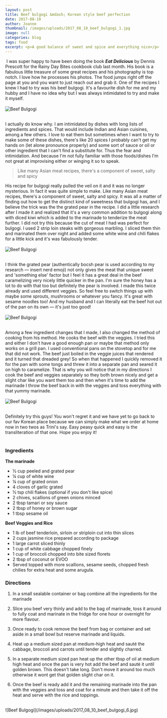 ```yaml
---
layout: post
title: Beef bulgogi &mdash; Korean style beef perfection
date: 2017-08-10
author: Joanne
thumbnail: /images/uploads/2017_08_10_beef_bulgogi_1.jpg
image: null
categories: blog
tags: food
excerpt: <p>A good balance of sweet and spice and everything nice</p>
---
```

​
I was super happy to have been doing the book ***Eat Delicious*** by Dennis Prescott for the Rainy Day Bites cookbook club last month. His book is a fabulous little treasure of some great recipes and his photography is top notch. I love how he processes his photos. The food jumps right off the page at you and you want to just reach out and grab it. One of the recipes I knew I had to try was his beef bulgogi. It's a favourite dish for me and my hubby and I have no idea why but I was always intimidated to try and make it myself.
<br>
<br>
![Beef Bulgogi](/images/uploads/2017_08_10_beef_bulgogi_2.jpg)
<br>
<br>

I actually do know why. I am intimidated by dishes with long lists of ingredients and spices. That would include Indian and Asian cuisines, among a few others. I love to eat them but sometimes when I want to try to make some of these dishes, there's like 20 spices I probably can't get my hands on (let alone pronounce properly) and some sort of sauce or oil or other ingredient that I can't find a substitute for. Thus the fear and intimidation. And because I'm not fully familiar with those foods/dishes I'm not great at improvising either or winging it so to speak.

> Like many Asian meat recipes, there's a component of sweet, salty and spicy

His recipe for bulgogi really pulled the veil on it and it was no longer mysterious. In fact it was quite simple to make. Like many Asian meat recipes, there's a component of sweet, salty and spicy. It was all a matter of finding out how to get the distinct kind of sweetness that bulgogi has, and I believe the trick was the the grated pear in the recipe. I did a little research after I made it and realized that it's a very common addition to bulgogi along with diced kiwi which is added to the marinade to tenderize the meat further. I did not try this because the cut of meat I had was perfect for bulgogi. I used 2 strip loin steaks with gorgeous marbling.  I sliced them thin and marinated them over night and added some white wine and chili flakes for a little kick and it's was fabulously tender.
<br>
<br>
![Beef Bulgogi](/images/uploads/2017_08_10_beef_bulgogi_3.jpg)
<br>
<br>

I think the grated pear (authentically bocsh pear is used according to my research &mdash; insert nerd emoji) not only gives the meat that unique sweet and 'something else' factor but I feel it has a great deal in the beef caramelizing very nicely little quicker in the pan.  I'm sure the honey has a lot to do with that too but definitely the pear is involved.  I made this twice already and used different veggies.  So feel free to switch things up with maybe some sprouts, mushrooms or whatever you fancy. It's great with sesame noodles too! And my husband and I can literally eat the beef hot out of the pan on its own &mdash; it's just too good!
<br>
<br>
![Beef Bulgogi](/images/uploads/2017_08_10_beef_bulgogi_4.jpg)
<br>
<br>

Among a few ingredient changes that I made, I also changed the method of cooking from his method.  He cooks the beef with the veggies. I tried this and either I don't have a good enough pan or maybe that method only works on a grill pan.  I used conventional pans on the stovetop and for me that did not work. The beef just boiled in the veggie juices that rendered and it turned that dreaded grey! So when that happened I quickly removed it for the pan with some tongs and threw it into a separate pan and seared it on high to caramelize. That is why you will notice that in my directions I cook the beef and veggies separately so they both brown nicely and get a slight char like you want them too and then when it's time to add the marinade I throw the beef back in with the veggies and toss everything with that yummy marinade.
<br>
<br>
![Beef Bulgogi](/images/uploads/2017_08_10_beef_bulgogi_5.jpg)
<br>
<br>

Definitely try this guys! You won't regret it and we have yet to go back to our fav Korean place because we can simply make what we order at home now in two twos as Trini's say. Easy peasy quick and easy is the transliteration of that one. Hope you enjoy it!
<br>
<br>

### Ingredients

**The marinade**

* &frac12; cup peeled and grated pear
* &frac14; cup of white wine  
* &frac14; cup of grated onion
* 4 cloves of garlic grated
* &frac12; tsp chili flakes (optional if you don't like spice)
* 2 chives, scallions of green onions minced
* 2 tbsp tamari or soy sauce
* 2 tbsp of honey or brown sugar
* 1 tbsp sesame oil

**Beef Veggies and Rice**

* 1 lb of beef tenderloin, sirloin or striploin cut into thin slices
* 2 cups jasmine rice prepared according to package
* 1 large carrot sliced thinly
* 1 cup of white cabbage chopped finely
* 1 cup of broccoli chopped into bite sized florets
* 2 tbsp of coconut or EVOO
* Served topped with more scallions, sesame seeds, chopped fresh chilies for extra heat and some arugula.

### Directions

1. In a small sealable container or bag combine all the ingredients for the marinade

1. Slice you beef very thinly and add to the bag of marinade, toss it around to fully coat and marinate in the fridge for one hour or overnight for more flavour.

1. Once ready to cook remove the beef from bag or container and set aside in a small bowl but reserve marinade and liquids.

1. Heat up a medium sized pan at medium-high heat and sauté the cabbage, broccoli and carrots until tender and slightly charred.  

1. In a separate medium sized pan heat up the other tbsp of oil at medium high heat and once the pan is very hot add the beef and sauté it until golden brown. This doesn't take long. Don't move it around too much otherwise it wont get that golden slight char on it.

1. Once the beef is ready add it and the remaining marinade into the pan with the veggies and toss and coat for a minute and then take it off the heat and serve with the rice and toppings.

<br>
![Beef Bulgogi](/images/uploads/2017_08_10_beef_bulgogi_6.jpg)
